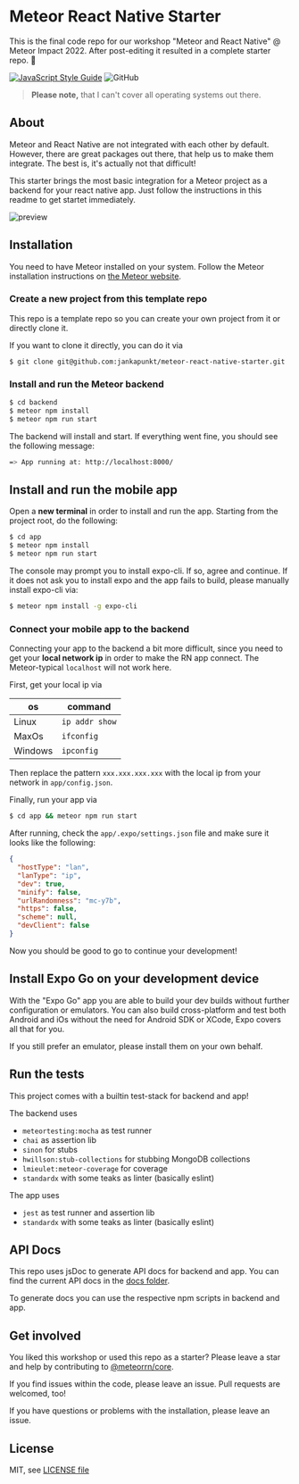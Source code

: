 # Meteor React Native Starter

This is the final code repo for our workshop "Meteor and React Native" @ Meteor Impact 2022.
After post-editing it resulted in a complete starter repo. 🤩

[![JavaScript Style Guide](https://img.shields.io/badge/code_style-standard-brightgreen.svg)](https://standardjs.com)
![GitHub](https://img.shields.io/github/license/jankapunkt/meteor-react-native-workshop)

> **Please note,** that I can't cover all operating systems out there.

## About

Meteor and React Native are not integrated with each other by default. 
However, there are great packages out there, that help us to make them integrate. 
The best is, it's actually not that difficult!

This starter brings the most basic integration for a Meteor project as a backend for your react native app.
Just follow the instructions in this readme to get startet immediately.

![preview](preview.png)

## Installation

You need to have Meteor installed on your system. 
Follow the Meteor installation instructions on [the Meteor website](https://meteor.com).

### Create a new project from this template repo

This repo is a template repo so you can create your own project from it or directly clone it.

If you want to clone it directly, you can do it via

```shell
$ git clone git@github.com:jankapunkt/meteor-react-native-starter.git
```

### Install and run the Meteor backend

```bash
$ cd backend
$ meteor npm install
$ meteor npm run start
```

The backend will install and start. If everything went fine, you should see the following message:

```bash
=> App running at: http://localhost:8000/
```

## Install and run the mobile app

Open a **new terminal** in order to install and run the app.
Starting from the project root, do the following:

```bash
$ cd app
$ meteor npm install
$ meteor npm run start
```

The console may prompt you to install expo-cli. If so, agree and continue.
If it does not ask you to install expo and the app fails to build, please manually install expo-cli via:

```bash
$ meteor npm install -g expo-cli
```

### Connect your mobile app to the backend

Connecting your app to the backend a bit more difficult, since you need to get your **local network ip**
in order to make the RN app connect. The Meteor-typical `localhost` will not work here.

First, get your local ip via

| os      | command        |
|---------|----------------|
| Linux   | `ip addr show` |
| MaxOs   | `ifconfig`     |
| Windows | `ipconfig`     |

Then replace the pattern `xxx.xxx.xxx.xxx` with the local ip from your network in `app/config.json`.

Finally, run your app via

```bash
$ cd app && meteor npm run start
```

After running, check the `app/.expo/settings.json` file and make sure it looks like the following:

```json
{
  "hostType": "lan",
  "lanType": "ip",
  "dev": true,
  "minify": false,
  "urlRandomness": "mc-y7b",
  "https": false,
  "scheme": null,
  "devClient": false
}
```

Now you should be good to go to continue your development!

## Install Expo Go on your development device

With the "Expo Go" app you are able to build your dev builds without further configuration or emulators.
You can also build cross-platform and test both Android and iOs without the need for Android SDK or XCode,
Expo covers all that for you.

If you still prefer an emulator, please install them on your own behalf.

## Run the tests

This project comes with a builtin test-stack for backend and app!

The backend uses 
- `meteortesting:mocha` as test runner
- `chai` as assertion lib
- `sinon` for stubs
- `hwillson:stub-collections` for stubbing MongoDB collections
- `lmieulet:meteor-coverage` for coverage
- `standardx` with some teaks as linter (basically eslint)

The app uses
- `jest` as test runner and assertion lib
- `standardx` with some teaks as linter (basically eslint)

## API Docs

This repo uses jsDoc to generate API docs for backend and app.
You can find the current API docs in the [docs folder](docs).

To generate docs you can use the respective npm scripts in backend and app.

## Get involved

You liked this workshop or used this repo as a starter? 
Please leave a star and help by contributing to [@meteorrn/core](https://github.com/meteorrn/meteor-react-native).

If you find issues within the code, please leave an issue.
Pull requests are welcomed, too!

If you have questions or problems with the installation, please leave an issue.

## License

MIT, see [LICENSE file](./LICENSE)
